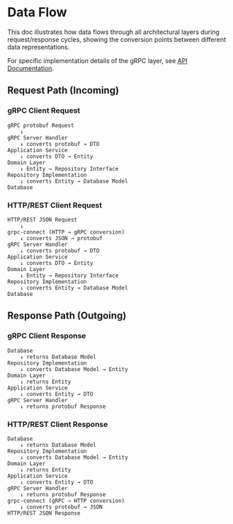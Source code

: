# Data Flow

This doc illustrates how data flows through all architectural layers during request/response cycles, showing the conversion points between different data representations.

For specific implementation details of the gRPC layer, see [API Documentation](./api-grpc-http.md).

## Request Path (Incoming)

### gRPC Client Request

```plaintext
gRPC protobuf Request
    ↓
gRPC Server Handler
    ↓ converts protobuf → DTO
Application Service
    ↓ converts DTO → Entity
Domain Layer
    ↓ Entity → Repository Interface
Repository Implementation
    ↓ converts Entity → Database Model
Database
```

### HTTP/REST Client Request

```plaintext
HTTP/REST JSON Request
    ↓
grpc-connect (HTTP → gRPC conversion)
    ↓ converts JSON → protobuf
gRPC Server Handler
    ↓ converts protobuf → DTO
Application Service
    ↓ converts DTO → Entity
Domain Layer
    ↓ Entity → Repository Interface
Repository Implementation
    ↓ converts Entity → Database Model
Database
```

## Response Path (Outgoing)

### gRPC Client Response

```plaintext
Database
    ↓ returns Database Model
Repository Implementation
    ↓ converts Database Model → Entity
Domain Layer
    ↓ returns Entity
Application Service
    ↓ converts Entity → DTO
gRPC Server Handler
    ↓ returns protobuf Response
```

### HTTP/REST Client Response

```plaintext
Database
    ↓ returns Database Model
Repository Implementation
    ↓ converts Database Model → Entity
Domain Layer
    ↓ returns Entity
Application Service
    ↓ converts Entity → DTO
gRPC Server Handler
    ↓ returns protobuf Response
grpc-connect (gRPC → HTTP conversion)
    ↓ converts protobuf → JSON
HTTP/REST JSON Response
```
